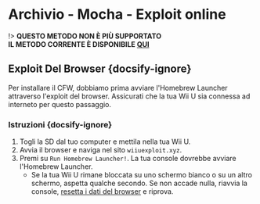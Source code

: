 # Archivio - Mocha - Exploit online

!> **QUESTO METODO NON È PIÙ SUPPORTATO**  
**IL METODO CORRENTE È DISPONIBILE [QUI](../../../introduction)**

## Exploit Del Browser {docsify-ignore}

Per installare il CFW, dobbiamo prima avviare l'Homebrew Launcher attraverso l'exploit del browser. Assicurati che la tua Wii U sia connessa ad interneto per questo passaggio.

### Istruzioni {docsify-ignore}

1. Togli la SD dal tuo computer e mettila nella tua Wii U.
1. Avvia il browser e naviga nel sito `wiiuexploit.xyz`.
1. Premi su `Run Homebrew Launcher!`. La tua console dovrebbe avviare l'Homebrew Launcher.
    - Se la tua Wii U rimane bloccata su uno schermo bianco o su un altro schermo, aspetta qualche secondo. Se non accade nulla, riavvia la console, [resetta i dati del browser](https://en-americas-support.nintendo.com/app/answers/detail/a_id/1507/~/how-to-delete-the-internet-browser-history) e riprova.